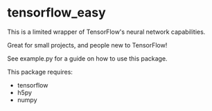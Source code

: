 # tensorflow_easy

This is a limited wrapper of TensorFlow's neural network capabilities.

Great for small projects, and people new to TensorFlow!

See example.py for a guide on how to use this package.

This package requires:
- tensorflow
- h5py
- numpy
